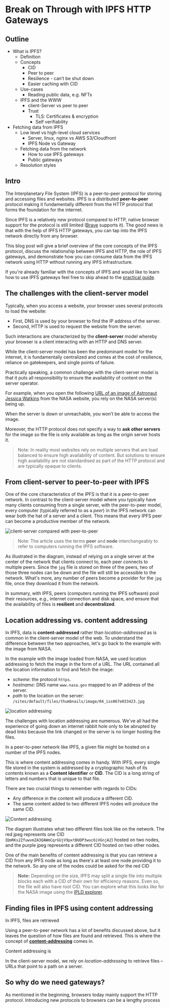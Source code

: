 # Break on Through with IPFS HTTP Gateways

## Outline

- What is IPFS?
  - Definition
  - Concepts
    - CID
    - Peer to peer
    - Resilience - can’t be shut down
    - Easier caching with CID
  - Use-cases
    - Reading public data, e.g. NFTs
  - IPFS and the WWW
    - client-Server vs peer to peer
    - Trust
      - TLS: Certificates & encryption
      - Self verifiability
- Fetching data from IPFS
  - Low level vs high-level cloud services
    - Server, linux, nginx vs AWS S3/Cloudfront
    - IPFS Node vs Gateway
  - Fetching data from the network
    - How to use IPFS gateways
    - Public gateways
  - Resolution styles

## Intro

The Interplanetary File System (IPFS) is a peer-to-peer protocol for storing and accessing files and websites. IPFS is a distributed **peer-to-peer** protocol making it fundamentally different from the HTTP protocol that forms the foundation for the internet.

Since IPFS is a relatively new protocol compared to HTTP, native browser support for the protocol is still limited ([Brave](https://brave.com/ipfs-support/) supports it). The good news is that with the help of IPFS HTTP gateways, you can tap into the IPFS network directly from any browser.

This blog post will give a brief overview of the core concepts of the IPFS protocol, discuss the relationship between IPFS and HTTP, the role of IPFS gateways, and demonstrate how you can consume data from the IPFS network using HTTP without running any IPFS infrastructure.

If you're already familiar with the concepts of IPFS and would like to learn how to use IPFS gateways feel free to skip ahead to the [practical guide](#TODO).

## The challenges with the client-server model

Typically, when you access a website, your browser uses several protocols to load the website:

- First, DNS is used by your browser to find the IP address of the server.
- Second, HTTP is used to request the website from the server.

Such interactions are characterized by the **client-server** model whereby your browser is a client interacting with an HTTP and DNS server.

While the client-server model has been the predominant model for the internet, it is fundamentally centralized and comes at the cost of resilience, reliance on gatekeepers, and single points of failure.

Practically speaking, a common challenge with the client-server model is that it puts all responsibility to ensure the availability of content on the server operator.

For example, when you open the following [URL of an image of Astronaut Jessica Watkins](https://www.nasa.gov/sites/default/files/thumbnails/image/04_iss067e033423.jpg) from the NASA website, you rely on the NASA server(s) being up.

When the server is down or unreachable, you won’t be able to access the image.

Moreover, the HTTP protocol does not specify a way to **ask other servers** for the image so the file is only available as long as the origin server hosts it.

> Note: In reality most websites rely on multiple servers that are load balanced to ensure high availability of content. But solutions to ensure high availability are not standardised as part of the HTTP protocol and are typically opaque to clients.

## From client-server to peer-to-peer with IPFS

One of the core characteristics of the IPFS is that it is a peer-to-peer network. In contrast to the client-server model where you typically have many clients consuming from a single server, with the peer-to-peer model, every computer (typically referred to as a _peer_) in the IPFS network can wear both the hat of a server and a client. This means that every IPFS peer can become a productive member of the network.

![client-server compared with peer-to-peer](./http-vs-ipfs.png)

> Note: The article uses the terms **peer** and **node** interchangeably to refer to computers running the IPFS software.

As illustrated in the diagram, instead of relying on a single server at the center of the network that clients connect to, each peer connects to multiple peers. Since the `jpg` file is stored on three of the peers, two of those three nodes can be down and the file will still be accessible to the network. What's more, any number of peers become a provider for the `jpg` file, once they download it from the network.

In summary, with IPFS, peers (computers running the IPFS software) pool their resources, e.g., internet connection and disk space, and ensure that the availability of files is **resilient** and **decentralized**.

## Location addressing vs. content addressing

In IPFS, data is **content-addressed** rather than _location-addressed_ as is common in the client-server model of the web. To understand the difference between the two approaches, let's go back to the example with the image from NASA.

In the example with the image loaded from NASA, we used location addressing to fetch the image in the form of a URL. The URL contained all the location information to find and fetch the image:

- _scheme_: the protocol `https`.
- _hostname_: DNS name `www.nasa.gov` mapped to an IP address of the server.
- _path_ to the location on the server: `/sites/default/files/thumbnails/image/04_iss067e033423.jpg`

![location addressing](./location-addressing.png)

The challenges with location addressing are numerous. We've all had the experience of going down an internet rabbit hole only to be abrupted by dead links because the link changed or the server is no longer hosting the files.

In a peer-to-peer network like IPFS, a given file might be hosted on a number of the IPFS nodes.

This is where content addressing comes in handy. With IPFS, every single file stored in the system is addressed by a cryptographic hash of its contents known as a **Content Identifier** or **CID**. The CID is a long string of letters and numbers that is unique to that file.

There are two crucial things to remember with regards to CIDs:

- Any difference in the content will produce a different CID.
- The same content added to two different IPFS nodes will produce the same CID.

![Content addressing](./content-addressing.png)

The diagram illustrates what two different files look like on the network. The red jpeg represents one CID (`QmRKs2ZfuwvmZA3QAWmCqrGUjV9pxtBUDP3wuc6iVGnjA2`) hosted on two nodes, and the purple jpeg represents a different CID hosted on two other nodes.

One of the main benefits of content addressing is that you can retrieve a CID from any IPFS node as long as there's at least one node providing it to the network. So any one of the nodes could be asked for the red CID

> **Note:** Depending on the size, IPFS may split a single file into multiple blocks each with a CID of their own for efficiency reasons. Even so, the file will also have root CID. You can explore what this looks like for the NASA image using the [IPLD explorer](https://explore.ipld.io/#/explore/QmRKs2ZfuwvmZA3QAWmCqrGUjV9pxtBUDP3wuc6iVGnjA2).

## Finding files in IPFS using content addressing

In IPFS, files are retrieved

Using a peer-to-peer network has a lot of benefits discussed above, but it leaves the question of how files are found and retrieved. This is where the concept of [**content-addressing**](https://docs.ipfs.io/concepts/content-addressing/) comes in.

Content addressing is

In the client-server model, we rely on _location-addressing_ to retrieve files – URLs that point to a path on a server.

<!-- The core idea is that instead of just speaking to a single server that can be prone to network unreachability and downtime, you are connected to multiple IPFS network nodes. -->

## So why do we need gateways?

As mentioned in the beginning, browsers today mainly support the HTTP protocol. Introducing new protocols to browsers can be a lengthy process
